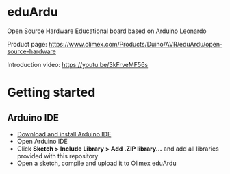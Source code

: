 # eduArdu
Open Source Hardware Educational board based on Arduino Leonardo

Product page: https://www.olimex.com/Products/Duino/AVR/eduArdu/open-source-hardware

Introduction video: https://youtu.be/3kFrveMF56s

# Getting started

## Arduino IDE

* [Download and install Arduino IDE](https://www.arduino.cc/en/Main/Software)
* Open Arduino IDE
* Click **Sketch > Include Library > Add .ZIP library...** and add all libraries provided with this repository
* Open a sketch, compile and upload it to Olimex eduArdu
